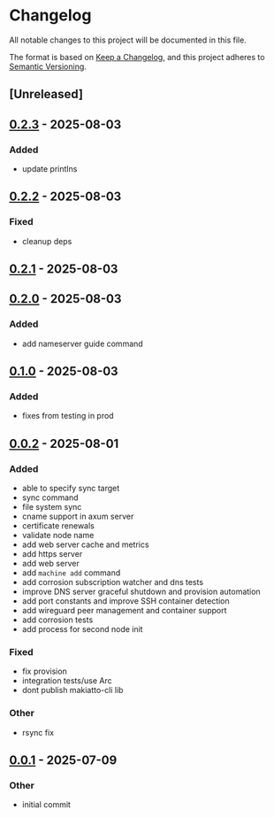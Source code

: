 # Changelog

All notable changes to this project will be documented in this file.

The format is based on [Keep a Changelog](https://keepachangelog.com/en/1.0.0/),
and this project adheres to [Semantic Versioning](https://semver.org/spec/v2.0.0.html).

## [Unreleased]

## [0.2.3](https://github.com/halcyonnouveau/makiatto/compare/v0.2.2...v0.2.3) - 2025-08-03

### Added

- update printlns

## [0.2.2](https://github.com/halcyonnouveau/makiatto/compare/v0.2.1...v0.2.2) - 2025-08-03

### Fixed

- cleanup deps

## [0.2.1](https://github.com/halcyonnouveau/makiatto/compare/v0.2.0...v0.2.1) - 2025-08-03

## [0.2.0](https://github.com/halcyonnouveau/makiatto/compare/v0.1.0...v0.2.0) - 2025-08-03

### Added

- add nameserver guide command

## [0.1.0](https://github.com/halcyonnouveau/makiatto/compare/v0.0.3...v0.1.0) - 2025-08-03

### Added

- fixes from testing in prod

## [0.0.2](https://github.com/halcyonnouveau/makiatto/compare/makiatto-cli-v0.0.1...makiatto-cli-v0.0.2) - 2025-08-01

### Added

- able to specify sync target
- sync command
- file system sync
- cname support in axum server
- certificate renewals
- validate node name
- add web server cache and metrics
- add https server
- add web server
- add `machine add` command
- add corrosion subscription watcher and dns tests
- improve DNS server graceful shutdown and provision automation
- add port constants and improve SSH container detection
- add wireguard peer management and container support
- add corrosion tests
- add process for second node init

### Fixed

- fix provision
- integration tests/use Arc<T>
- dont publish makiatto-cli lib

### Other

- rsync fix

## [0.0.1](https://github.com/halcyonnouveau/makiatto/releases/tag/makiatto-cli-v0.0.1) - 2025-07-09

### Other

- initial commit
